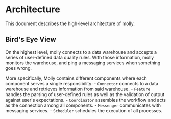 # Architecture

This document describes the high-level architecture of molly.

## Bird's Eye View

On the highest level, molly connects to a data warehouse and accepts a series of user-defined data quality rules. With those information, molly monitors the warehouse, and ping a messaging services when something goes wrong.

More specifically, Molly contains different components where each component serves a single responsibility:
    - `Connector` connects to a data warehouse and retrieves information from said warehouse.
    - `Feature` handles the parsing of user-defined rules as well as the validation of output against user's expectations.
    - `Coordinator` assembles the workflow and acts as the connection among all components.
    - `Messenger` communicates with messaging services.
    <!-- TODO: maybe remove scheduler -->
    - `Scheduler` schedules the execution of all processes.
